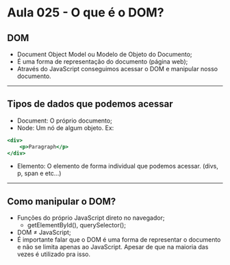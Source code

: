 # Aula 025 - O que é o DOM?

## DOM

- Document Object Model ou Modelo de Objeto do Documento;
- É uma forma de representação do documento (página web);
- Através do JavaScript conseguimos acessar o DOM e manipular nosso documento.

---

## Tipos de dados que podemos acessar

- Document: O próprio documento;
- Node: Um nó de algum objeto.
Ex:

```jsx
<div>
	<p>Paragraph</p>
</div>
```

- Elemento: O elemento de forma individual que podemos acessar. (divs, p, span e etc...)

---

## Como manipular o DOM?

- Funções do próprio JavaScript direto no navegador;
    - getElementById(), querySelector();
- DOM ≠ JavaScript;
- É importante falar que o DOM é uma forma de representar o documento e não se limita apenas ao JavaScript. Apesar de que na maioria das vezes é utilizado pra isso.